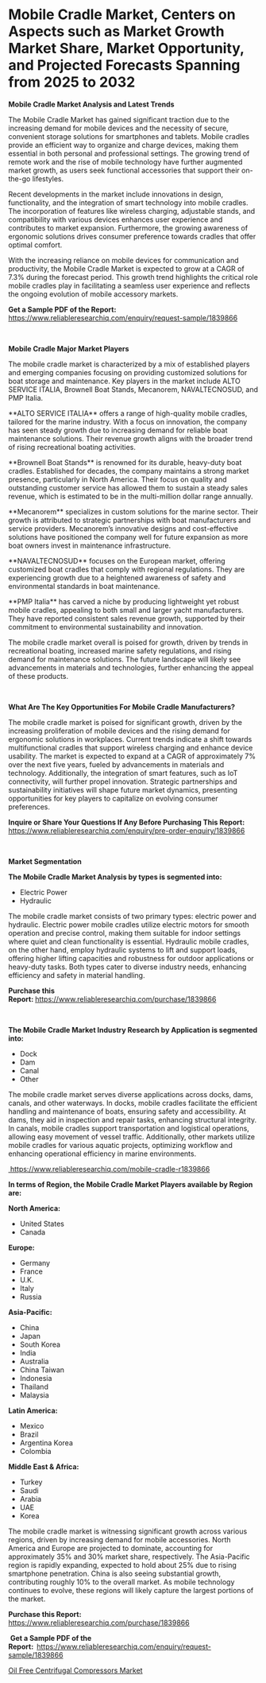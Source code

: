 <p><h1>Mobile Cradle Market, Centers on Aspects such as Market Growth Market Share, Market Opportunity, and Projected Forecasts Spanning from 2025 to 2032</h1></p><p><strong>Mobile Cradle Market Analysis and Latest Trends</strong></p>
<p><p>The Mobile Cradle Market has gained significant traction due to the increasing demand for mobile devices and the necessity of secure, convenient storage solutions for smartphones and tablets. Mobile cradles provide an efficient way to organize and charge devices, making them essential in both personal and professional settings. The growing trend of remote work and the rise of mobile technology have further augmented market growth, as users seek functional accessories that support their on-the-go lifestyles.</p><p>Recent developments in the market include innovations in design, functionality, and the integration of smart technology into mobile cradles. The incorporation of features like wireless charging, adjustable stands, and compatibility with various devices enhances user experience and contributes to market expansion. Furthermore, the growing awareness of ergonomic solutions drives consumer preference towards cradles that offer optimal comfort.</p><p>With the increasing reliance on mobile devices for communication and productivity, the Mobile Cradle Market is expected to grow at a CAGR of 7.3% during the forecast period. This growth trend highlights the critical role mobile cradles play in facilitating a seamless user experience and reflects the ongoing evolution of mobile accessory markets.</p></p>
<p><strong>Get a Sample PDF of the Report:&nbsp;</strong> <a href="https://www.reliableresearchiq.com/enquiry/request-sample/1839866?utm_campaign=2237&utm_medium=2&utm_source=Github&utm_content=ia&utm_term=19022025&utm_id=mobile-cradle">https://www.reliableresearchiq.com/enquiry/request-sample/1839866</a></p>
<p>&nbsp;</p>
<p><strong>Mobile Cradle Major Market Players</strong></p>
<p><p>The mobile cradle market is characterized by a mix of established players and emerging companies focusing on providing customized solutions for boat storage and maintenance. Key players in the market include ALTO SERVICE ITALIA, Brownell Boat Stands, Mecanorem, NAVALTECNOSUD, and PMP Italia.</p><p>**ALTO SERVICE ITALIA** offers a range of high-quality mobile cradles, tailored for the marine industry. With a focus on innovation, the company has seen steady growth due to increasing demand for reliable boat maintenance solutions. Their revenue growth aligns with the broader trend of rising recreational boating activities.</p><p>**Brownell Boat Stands** is renowned for its durable, heavy-duty boat cradles. Established for decades, the company maintains a strong market presence, particularly in North America. Their focus on quality and outstanding customer service has allowed them to sustain a steady sales revenue, which is estimated to be in the multi-million dollar range annually.</p><p>**Mecanorem** specializes in custom solutions for the marine sector. Their growth is attributed to strategic partnerships with boat manufacturers and service providers. Mecanorem’s innovative designs and cost-effective solutions have positioned the company well for future expansion as more boat owners invest in maintenance infrastructure.</p><p>**NAVALTECNOSUD** focuses on the European market, offering customized boat cradles that comply with regional regulations. They are experiencing growth due to a heightened awareness of safety and environmental standards in boat maintenance.</p><p>**PMP Italia** has carved a niche by producing lightweight yet robust mobile cradles, appealing to both small and larger yacht manufacturers. They have reported consistent sales revenue growth, supported by their commitment to environmental sustainability and innovation.</p><p>The mobile cradle market overall is poised for growth, driven by trends in recreational boating, increased marine safety regulations, and rising demand for maintenance solutions. The future landscape will likely see advancements in materials and technologies, further enhancing the appeal of these products.</p></p>
<p>&nbsp;</p>
<p><strong>What Are The Key Opportunities For Mobile Cradle Manufacturers?</strong></p>
<p><p>The mobile cradle market is poised for significant growth, driven by the increasing proliferation of mobile devices and the rising demand for ergonomic solutions in workplaces. Current trends indicate a shift towards multifunctional cradles that support wireless charging and enhance device usability. The market is expected to expand at a CAGR of approximately 7% over the next five years, fueled by advancements in materials and technology. Additionally, the integration of smart features, such as IoT connectivity, will further propel innovation. Strategic partnerships and sustainability initiatives will shape future market dynamics, presenting opportunities for key players to capitalize on evolving consumer preferences.</p></p>
<p><strong>Inquire or Share Your Questions If Any Before Purchasing This Report:</strong> <a href="https://www.reliableresearchiq.com/enquiry/pre-order-enquiry/1839866?utm_campaign=2237&utm_medium=2&utm_source=Github&utm_content=ia&utm_term=19022025&utm_id=mobile-cradle">https://www.reliableresearchiq.com/enquiry/pre-order-enquiry/1839866</a></p>
<p>&nbsp;</p>
<p><strong>Market Segmentation</strong></p>
<p><strong>The Mobile Cradle Market Analysis by types is segmented into:</strong></p>
<p><ul><li>Electric Power</li><li>Hydraulic</li></ul></p>
<p><p>The mobile cradle market consists of two primary types: electric power and hydraulic. Electric power mobile cradles utilize electric motors for smooth operation and precise control, making them suitable for indoor settings where quiet and clean functionality is essential. Hydraulic mobile cradles, on the other hand, employ hydraulic systems to lift and support loads, offering higher lifting capacities and robustness for outdoor applications or heavy-duty tasks. Both types cater to diverse industry needs, enhancing efficiency and safety in material handling.</p></p>
<p><strong>Purchase this Report:&nbsp;</strong><a href="https://www.reliableresearchiq.com/purchase/1839866?utm_campaign=2237&utm_medium=2&utm_source=Github&utm_content=ia&utm_term=19022025&utm_id=mobile-cradle">https://www.reliableresearchiq.com/purchase/1839866</a></p>
<p>&nbsp;</p>
<p><strong>The Mobile Cradle Market Industry Research by Application is segmented into:</strong></p>
<p><ul><li>Dock</li><li>Dam</li><li>Canal</li><li>Other</li></ul></p>
<p><p>The mobile cradle market serves diverse applications across docks, dams, canals, and other waterways. In docks, mobile cradles facilitate the efficient handling and maintenance of boats, ensuring safety and accessibility. At dams, they aid in inspection and repair tasks, enhancing structural integrity. In canals, mobile cradles support transportation and logistical operations, allowing easy movement of vessel traffic. Additionally, other markets utilize mobile cradles for various aquatic projects, optimizing workflow and enhancing operational efficiency in marine environments.</p></p>
<p><a href="https://www.reliableresearchiq.com/mobile-cradle-r1839866?utm_campaign=2237&utm_medium=2&utm_source=Github&utm_content=ia&utm_term=19022025&utm_id=mobile-cradle">&nbsp;https://www.reliableresearchiq.com/mobile-cradle-r1839866</a></p>
<p><strong>In terms of Region, the Mobile Cradle Market Players available by Region are:</strong></p>
<p>
    <p> <strong> North America: </strong>
        <ul>
            <li>United States</li>
            <li>Canada</li>
        </ul>
        </p> 
    <p> <strong> Europe: </strong>
        <ul>
            <li>Germany</li>
            <li>France</li>
            <li>U.K.</li>
            <li>Italy</li>
            <li>Russia</li>
        </ul>
        </p> 
    <p> <strong> Asia-Pacific: </strong>
        <ul>
            <li>China</li>
            <li>Japan</li>
            <li>South Korea</li>
            <li>India</li>
            <li>Australia</li>
            <li>China Taiwan</li>
            <li>Indonesia</li>
            <li>Thailand</li>
            <li>Malaysia</li>
        </ul>
        </p> 
    <p> <strong> Latin America: </strong>
        <ul>
            <li>Mexico</li>
            <li>Brazil</li>
            <li>Argentina Korea</li>
            <li>Colombia</li>
        </ul>
        </p> 
    <p> <strong> Middle East & Africa: </strong>
        <ul>
            <li>Turkey</li>
            <li>Saudi</li>
            <li>Arabia</li>
            <li>UAE</li>
            <li>Korea</li>
        </ul>
    </p>
    </p>
<p><p>The mobile cradle market is witnessing significant growth across various regions, driven by increasing demand for mobile accessories. North America and Europe are projected to dominate, accounting for approximately 35% and 30% market share, respectively. The Asia-Pacific region is rapidly expanding, expected to hold about 25% due to rising smartphone penetration. China is also seeing substantial growth, contributing roughly 10% to the overall market. As mobile technology continues to evolve, these regions will likely capture the largest portions of the market.</p></p>
<p><strong>Purchase this Report: </strong><a href="https://www.reliableresearchiq.com/purchase/1839866?utm_campaign=2237&utm_medium=2&utm_source=Github&utm_content=ia&utm_term=19022025&utm_id=mobile-cradle">https://www.reliableresearchiq.com/purchase/1839866</a></p>
<p>&nbsp;<strong>Get a Sample PDF of the Report:&nbsp;&nbsp;</strong><a href="https://www.reliableresearchiq.com/enquiry/request-sample/1839866?utm_campaign=2237&utm_medium=2&utm_source=Github&utm_content=ia&utm_term=19022025&utm_id=mobile-cradle">https://www.reliableresearchiq.com/enquiry/request-sample/1839866</a></p>
<p><strong></strong></p>
<p><p><a href="https://github.com/comasnickie/Market-Research-Report-List-1/blob/main/oil-free-centrifugal-compressors-market.md?utm_campaign=2237&utm_medium=2&utm_source=Github&utm_content=ia&utm_term=19022025&utm_id=mobile-cradle">Oil Free Centrifugal Compressors Market</a></p></p>